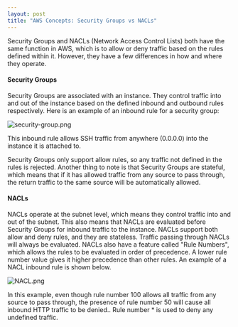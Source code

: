 ```yaml
---
layout: post
title: "AWS Concepts: Security Groups vs NACLs"
---
```


Security Groups and NACLs (Network Access Control Lists) both have the same function in AWS, which is to allow or deny traffic based on the rules defined within it. However, they have a few differences in how and where they operate.

#### Security Groups

Security Groups are associated with an instance. They control traffic into and out of the instance based on the defined inbound and outbound rules respectively. Here is an example of an inbound rule for a security group:

![security-group.png](https://s3.us-west-2.amazonaws.com/secure.notion-static.com/9e90392c-8b88-4cea-ab5a-e5bda7de116c/security-group.png?X-Amz-Algorithm=AWS4-HMAC-SHA256&X-Amz-Credential=AKIAT73L2G45O3KS52Y5%2F20210919%2Fus-west-2%2Fs3%2Faws4_request&X-Amz-Date=20210919T041337Z&X-Amz-Expires=86400&X-Amz-Signature=ebae49c91a717d70a4c3e61af3edc4ee998b409731c1c36714c9d1ad4cf70449&X-Amz-SignedHeaders=host&response-content-disposition=filename%20%3D%22security-group.png%22)

This inbound rule allows SSH traffic from anywhere (0.0.0.0) into the instance it is attached to.

Security Groups only support allow rules, so any traffic not defined in the rules is rejected. Another thing to note is that Security Groups are stateful, which means that if it has allowed traffic from any source to pass through, the return traffic to the same source will be automatically allowed.

#### NACLs

NACLs operate at the subnet level, which means they control traffic into and out of the subnet. This also means that NACLs are evaluated before Security Groups for inbound traffic to the instance. NACLs support both allow and deny rules, and they are stateless. Traffic passing through NACLs will always be evaluated. NACLs also have a feature called "Rule Numbers", which allows the rules to be evaluated in order of precedence. A lower rule number value gives it higher precedence than other rules. An example of a NACL inbound rule is shown below.

![NACL.png](https://s3.us-west-2.amazonaws.com/secure.notion-static.com/95e1e4d9-5f5e-41f8-b957-cca17dd484b4/Screenshot_from_2021-09-19_12-05-08.png?X-Amz-Algorithm=AWS4-HMAC-SHA256&X-Amz-Credential=AKIAT73L2G45O3KS52Y5%2F20210919%2Fus-west-2%2Fs3%2Faws4_request&X-Amz-Date=20210919T041415Z&X-Amz-Expires=86400&X-Amz-Signature=0bf52abc70503d63da0150ef174f1859ea7ddd8b10160e20f6649a9435c608e4&X-Amz-SignedHeaders=host&response-content-disposition=filename%20%3D%22Screenshot%2520from%25202021-09-19%252012-05-08.png%22)

In this example, even though rule number 100 allows all traffic from any source to pass through, the presence of rule number 50 will cause all inbound HTTP traffic to be denied.. Rule number * is used to deny any undefined traffic.